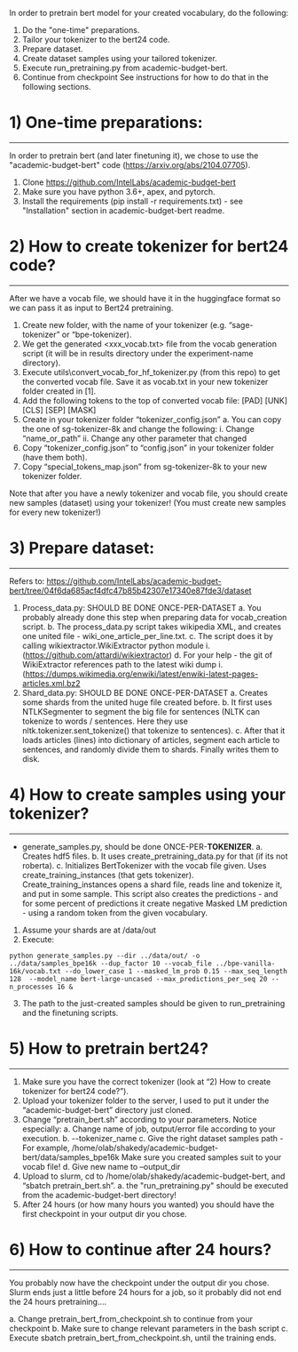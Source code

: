 In order to pretrain bert model for your created vocabulary, do the following:
1. Do the "one-time" preparations.
2. Tailor your tokenizer to the bert24 code.
3. Prepare dataset.
4. Create dataset samples using your tailored tokenizer.
5. Execute run_pretraining.py from academic-budget-bert.
6. Continue from checkpoint 
See instructions for how to do that in the following sections.

# 1) One-time preparations:
----------------------------
In order to pretrain bert (and later finetuning it), we chose to use the "academic-budget-bert" code (https://arxiv.org/abs/2104.07705).

1. Clone https://github.com/IntelLabs/academic-budget-bert
2. Make sure you have python 3.6+, apex, and pytorch.
3. Install the requirements (pip install -r requirements.txt) - see "Installation" section in academic-budget-bert readme.

# 2) How to create tokenizer for bert24 code?
----------------------------------------------
After we have a vocab file, we should have it in the huggingface format so we can pass it as input to Bert24 pretraining.

1. Create new folder, with the name of your tokenizer (e.g. “sage-tokenizer” or “bpe-tokenizer).
2. We get the generated <xxx_vocab.txt> file from the vocab generation script (it will be in results directory under the experiment-name directory).
3. Execute utils\convert_vocab_for_hf_tokenizer.py (from this repo) to get the converted vocab file. Save it as vocab.txt in your new tokenizer folder created in [1].
4. Add the following tokens to the top of converted vocab file:
[PAD]
[UNK]
[CLS]
[SEP]
[MASK]
5. Create in your tokenizer folder “tokenizer_config.json”
    a. You can copy the one of sg-tokenizer-8k and change the following:
        i. Change “name_or_path”
        ii. Change any other parameter that changed
6. Copy “tokenizer_config.json” to “config.json” in your tokenizer folder (have them both).
7. Copy “special_tokens_map.json” from sg-tokenizer-8k to your new tokenizer folder.

Note that after you have a newly tokenizer and vocab file, you should create new samples (dataset) using your tokenizer!
(You must create new samples for every new tokenizer!)

# 3) Prepare dataset:
---------------------
Refers to: https://github.com/IntelLabs/academic-budget-bert/tree/04f6da685acf4dfc47b85b42307e17340e87fde3/dataset

1. Process_data.py: SHOULD BE DONE ONCE-PER-DATASET
    a. You probably already done this step when preparing data for vocab_creation script.
    b. The process_data.py script takes wikipedia XML, and creates one united file - wiki_one_article_per_line.txt.
    c. The script does it by calling wikiextractor.WikiExtractor python module 
        i. (https://github.com/attardi/wikiextractor)
    d. For your help - the git of WikiExtractor references path to the latest wiki dump 
        i. (https://dumps.wikimedia.org/enwiki/latest/enwiki-latest-pages-articles.xml.bz2
2. Shard_data.py: SHOULD BE DONE ONCE-PER-DATASET
    a. Creates some shards from the united huge file created before.
    b. It first uses NTLKSegmenter to segment the big file for sentences (NLTK can tokenize to words / sentences. Here they use nltk.tokenizer.sent_tokenize() that tokenize to sentences).
    c. After that it loads articles (lines) into dictionary of articles, segment each article to sentences, and randomly divide them to shards. Finally writes them to disk.

# 4) How to create samples using your tokenizer?
-------------------------------------------------
- generate_samples.py, should be done ONCE-PER-**TOKENIZER**.
    a. Creates hdf5 files.
    b. It uses create_pretraining_data.py for that (if its not roberta).
    c. Initializes BertTokenizer with the vocab file given. Uses create_training_instances (that gets tokenizer). Create_training_instances opens a shard file, reads line and tokenize it, and put in some sample. This script also creates the predictions - and for some percent of predictions it create negative Masked LM prediction - using a random token from the given vocabulary.

1. Assume your shards are at /data/out
2. Execute:
```
python generate_samples.py --dir ../data/out/ -o ../data/samples_bpe16k --dup_factor 10 --vocab_file ../bpe-vanilla-16k/vocab.txt --do_lower_case 1 --masked_lm_prob 0.15 --max_seq_length 128  --model_name bert-large-uncased --max_predictions_per_seq 20 --n_processes 16 &
```
3. The path to the just-created samples should be given to run_pretraining and the finetuning scripts.

# 5) How to pretrain bert24?
-----------------------------
1. Make sure you have the correct tokenizer (look at “2) How to create tokenizer for bert24 code?”).
2. Upload your tokenizer folder to the server, I used to put it under the “academic-budget-bert” directory just cloned.
3. Change “pretrain_bert.sh” according to your parameters. Notice especially:
    a. Change name of job, output/error file according to your execution.
    b. --tokenizer_name <your-tokenizer-folder-name-here>
    c. Give the right dataset samples path - For example, /home/olab/shakedy/academic-budget-bert/data/samples_bpe16k
        Make sure you created samples suit to your vocab file! 
    d. Give new name to –output_dir
4. Upload to slurm, cd to /home/olab/shakedy/academic-budget-bert, and “sbatch pretrain_bert.sh”.
    a. the "run_pretraining.py" should be executed from the academic-budget-bert directory!
5. After 24 hours (or how many hours you wanted) you should have the first checkpoint in your output dir you chose.

# 6) How to continue after 24 hours?
-----------------------------
You probably now have the checkpoint under the output dir you chose.
Slurm ends just a little before 24 hours for a job, so it probably did not end the 24 hours pretraining….

a. Change pretrain_bert_from_checkpoint.sh to continue from your checkpoint
b. Make sure to change relevant parameters in the bash script
c. Execute sbatch pretrain_bert_from_checkpoint.sh, until the training ends.
